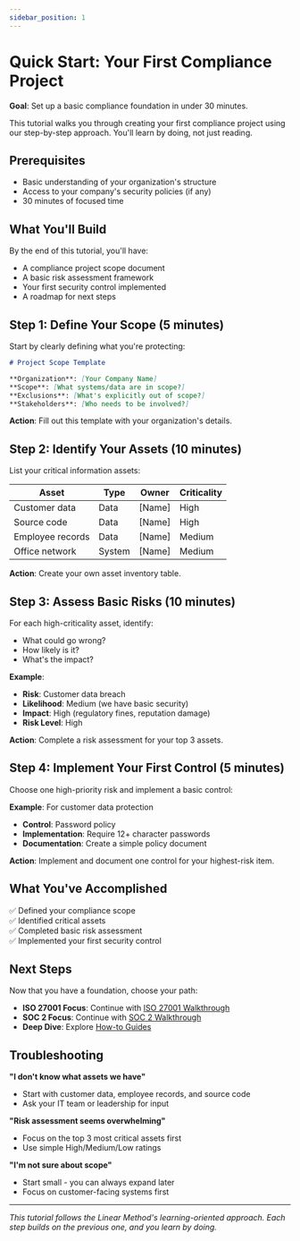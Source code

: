 ```yaml
---
sidebar_position: 1
---
```


# Quick Start: Your First Compliance Project

**Goal**: Set up a basic compliance foundation in under 30 minutes.

This tutorial walks you through creating your first compliance project using our step-by-step approach. You'll learn by doing, not just reading.

## Prerequisites

- Basic understanding of your organization's structure
- Access to your company's security policies (if any)
- 30 minutes of focused time

## What You'll Build

By the end of this tutorial, you'll have:
- A compliance project scope document
- A basic risk assessment framework
- Your first security control implemented
- A roadmap for next steps

## Step 1: Define Your Scope (5 minutes)

Start by clearly defining what you're protecting:

```markdown
# Project Scope Template

**Organization**: [Your Company Name]
**Scope**: [What systems/data are in scope?]
**Exclusions**: [What's explicitly out of scope?]
**Stakeholders**: [Who needs to be involved?]
```

**Action**: Fill out this template with your organization's details.

## Step 2: Identify Your Assets (10 minutes)

List your critical information assets:

| Asset | Type | Owner | Criticality |
|-------|------|-------|-------------|
| Customer data | Data | [Name] | High |
| Source code | Data | [Name] | High |
| Employee records | Data | [Name] | Medium |
| Office network | System | [Name] | Medium |

**Action**: Create your own asset inventory table.

## Step 3: Assess Basic Risks (10 minutes)

For each high-criticality asset, identify:
- What could go wrong?
- How likely is it?
- What's the impact?

**Example**:
- **Risk**: Customer data breach
- **Likelihood**: Medium (we have basic security)
- **Impact**: High (regulatory fines, reputation damage)
- **Risk Level**: High

**Action**: Complete a risk assessment for your top 3 assets.

## Step 4: Implement Your First Control (5 minutes)

Choose one high-priority risk and implement a basic control:

**Example**: For customer data protection
- **Control**: Password policy
- **Implementation**: Require 12+ character passwords
- **Documentation**: Create a simple policy document

**Action**: Implement and document one control for your highest-risk item.

## What You've Accomplished

✅ Defined your compliance scope  
✅ Identified critical assets  
✅ Completed basic risk assessment  
✅ Implemented your first security control  

## Next Steps

Now that you have a foundation, choose your path:

- **ISO 27001 Focus**: Continue with [ISO 27001 Walkthrough](./iso27001-walkthrough.md)
- **SOC 2 Focus**: Continue with [SOC 2 Walkthrough](./soc2-walkthrough.md)
- **Deep Dive**: Explore [How-to Guides](../how-to/executive-buyin.md)

## Troubleshooting

**"I don't know what assets we have"**
- Start with customer data, employee records, and source code
- Ask your IT team or leadership for input

**"Risk assessment seems overwhelming"**
- Focus on the top 3 most critical assets first
- Use simple High/Medium/Low ratings

**"I'm not sure about scope"**
- Start small - you can always expand later
- Focus on customer-facing systems first

---

*This tutorial follows the Linear Method's learning-oriented approach. Each step builds on the previous one, and you learn by doing.* 